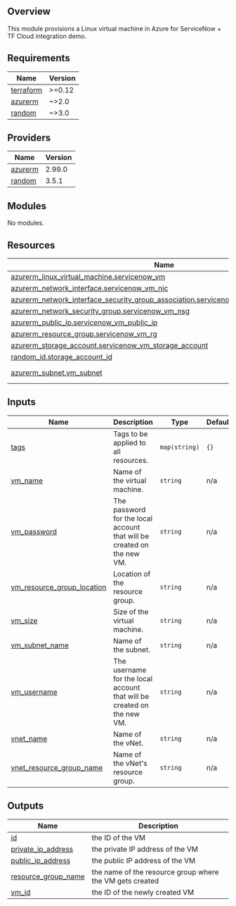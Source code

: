 ## Overview

This module provisions a Linux virtual machine in Azure for ServiceNow + TF Cloud integration demo.

<!-- BEGINNING OF PRE-COMMIT-TERRAFORM DOCS HOOK -->
## Requirements

| Name | Version |
|------|---------|
| <a name="requirement_terraform"></a> [terraform](#requirement\_terraform) | >=0.12 |
| <a name="requirement_azurerm"></a> [azurerm](#requirement\_azurerm) | ~>2.0 |
| <a name="requirement_random"></a> [random](#requirement\_random) | ~>3.0 |

## Providers

| Name | Version |
|------|---------|
| <a name="provider_azurerm"></a> [azurerm](#provider\_azurerm) | 2.99.0 |
| <a name="provider_random"></a> [random](#provider\_random) | 3.5.1 |

## Modules

No modules.

## Resources

| Name | Type |
|------|------|
| [azurerm_linux_virtual_machine.servicenow_vm](https://registry.terraform.io/providers/hashicorp/azurerm/latest/docs/resources/linux_virtual_machine) | resource |
| [azurerm_network_interface.servicenow_vm_nic](https://registry.terraform.io/providers/hashicorp/azurerm/latest/docs/resources/network_interface) | resource |
| [azurerm_network_interface_security_group_association.servicenow_vm_nic_nsg_association](https://registry.terraform.io/providers/hashicorp/azurerm/latest/docs/resources/network_interface_security_group_association) | resource |
| [azurerm_network_security_group.servicenow_vm_nsg](https://registry.terraform.io/providers/hashicorp/azurerm/latest/docs/resources/network_security_group) | resource |
| [azurerm_public_ip.servicenow_vm_public_ip](https://registry.terraform.io/providers/hashicorp/azurerm/latest/docs/resources/public_ip) | resource |
| [azurerm_resource_group.servicenow_vm_rg](https://registry.terraform.io/providers/hashicorp/azurerm/latest/docs/resources/resource_group) | resource |
| [azurerm_storage_account.servicenow_vm_storage_account](https://registry.terraform.io/providers/hashicorp/azurerm/latest/docs/resources/storage_account) | resource |
| [random_id.storage_account_id](https://registry.terraform.io/providers/hashicorp/random/latest/docs/resources/id) | resource |
| [azurerm_subnet.vm_subnet](https://registry.terraform.io/providers/hashicorp/azurerm/latest/docs/data-sources/subnet) | data source |

## Inputs

| Name | Description | Type | Default | Required |
|------|-------------|------|---------|:--------:|
| <a name="input_tags"></a> [tags](#input\_tags) | Tags to be applied to all resources. | `map(string)` | `{}` | no |
| <a name="input_vm_name"></a> [vm\_name](#input\_vm\_name) | Name of the virtual machine. | `string` | n/a | yes |
| <a name="input_vm_password"></a> [vm\_password](#input\_vm\_password) | The password for the local account that will be created on the new VM. | `string` | n/a | yes |
| <a name="input_vm_resource_group_location"></a> [vm\_resource\_group\_location](#input\_vm\_resource\_group\_location) | Location of the resource group. | `string` | n/a | yes |
| <a name="input_vm_size"></a> [vm\_size](#input\_vm\_size) | Size of the virtual machine. | `string` | n/a | yes |
| <a name="input_vm_subnet_name"></a> [vm\_subnet\_name](#input\_vm\_subnet\_name) | Name of the subnet. | `string` | n/a | yes |
| <a name="input_vm_username"></a> [vm\_username](#input\_vm\_username) | The username for the local account that will be created on the new VM. | `string` | n/a | yes |
| <a name="input_vnet_name"></a> [vnet\_name](#input\_vnet\_name) | Name of the vNet. | `string` | n/a | yes |
| <a name="input_vnet_resource_group_name"></a> [vnet\_resource\_group\_name](#input\_vnet\_resource\_group\_name) | Name of the vNet's resource group. | `string` | n/a | yes |

## Outputs

| Name | Description |
|------|-------------|
| <a name="output_id"></a> [id](#output\_id) | the ID of the VM |
| <a name="output_private_ip_address"></a> [private\_ip\_address](#output\_private\_ip\_address) | the private IP address of the VM |
| <a name="output_public_ip_address"></a> [public\_ip\_address](#output\_public\_ip\_address) | the public IP address of the VM |
| <a name="output_resource_group_name"></a> [resource\_group\_name](#output\_resource\_group\_name) | the name of the resource group where the VM gets created |
| <a name="output_vm_id"></a> [vm\_id](#output\_vm\_id) | the ID of the newly created VM |
<!-- END OF PRE-COMMIT-TERRAFORM DOCS HOOK -->